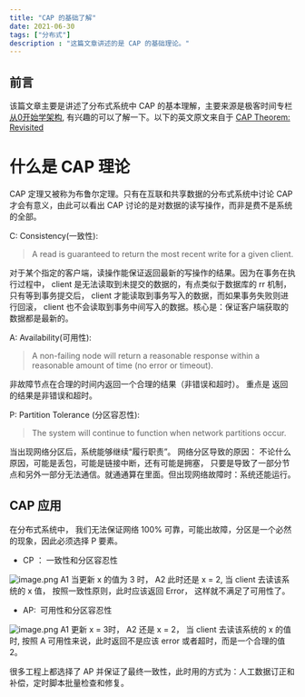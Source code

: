 ```yaml
---
title: "CAP 的基础了解"
date: 2021-06-30
tags: ["分布式"]
description : "这篇文章讲述的是 CAP 的基础理论。"
---
```


## 前言
该篇文章主要是讲述了分布式系统中 CAP 的基本理解，主要来源是极客时间专栏 [从0开始学架构](https://time.geekbang.org/column/intro/100006601), 有兴趣的可以了解一下。以下的英文原文来自于 [CAP Theorem: Revisited](https://robertgreiner.com/cap-theorem-revisited/)


# 什么是 CAP 理论


CAP 定理又被称为布鲁尔定理。只有在互联和共享数据的分布式系统中讨论 CAP 才会有意义，由此可以看出 CAP 讨论的是对数据的读写操作，而非是费不是系统的全部。


C: Consistency(一致性):


> A read is guaranteed to return the most recent write for a given client.



对于某个指定的客户端，读操作能保证返回最新的写操作的结果。因为在事务在执行过程中， client 是无法读取到未提交的数据的，有点类似于数据库的 rr 机制， 只有等到事务提交后， client 才能读取到事务写入的数据，而如果事务失败则进行回滚， client 也不会读取到事务中间写入的数据。核心是：保证客户端获取的数据都是最新的。


A: Availability(可用性):


> A non-failing node will return a reasonable response within a reasonable amount of time (no error or timeout).



非故障节点在合理的时间内返回一个合理的结果（非错误和超时）。 重点是 返回的结果是非错误和超时。


P: Partition Tolerance (分区容忍性):


> The system will continue to function when network partitions occur.



当出现网络分区后，系统能够继续“履行职责”。 网络分区导致的原因： 不论什么原因，可能是丢包，可能是链接中断，还有可能是拥塞， 只要是导致了一部分节点和另外一部分无法通信。就通通算在里面。但出现网络故障时：系统还能运行。


## CAP 应用


在分布式系统中， 我们无法保证网络 100% 可靠，可能出故障，分区是一个必然的现象，因此必须选择 P 要素。


- CP ： 一致性和分区容忍性

![image.png](https://cdn.nlark.com/yuque/0/2021/png/2734050/1624242751996-188c39d7-08f4-4ba1-8614-3d031dd52c4d.png#height=180&id=Yt8WK&margin=%5Bobject%20Object%5D&name=image.png&originHeight=364&originWidth=523&originalType=binary&ratio=1&size=21773&status=done&style=none&width=259)
A1 当更新 x 的值为 3 时， A2 此时还是 x = 2, 当 client 去读该系统的 x 值， 按照一致性原则，此时应该返回 Error， 这样就不满足了可用性了。 


- AP:  可用性和分区容忍性

![image.png](https://cdn.nlark.com/yuque/0/2021/png/2734050/1624242954429-20bb87e1-acc8-492a-a0ce-1fffd18193f6.png#height=174&id=dNvCz&margin=%5Bobject%20Object%5D&name=image.png&originHeight=398&originWidth=529&originalType=binary&ratio=1&size=21802&status=done&style=none&width=231)
A1 更新 x = 3时， A2 还是 x = 2， 当 client 去读该系统的 x 的值时, 按照 A 可用性来说，此时返回不是应该 error 或者超时，而是一个合理的值 2。
​

很多工程上都选择了 AP 并保证了最终一致性，此时用的方式为：人工数据订正和补偿，定时脚本批量检查和修复。